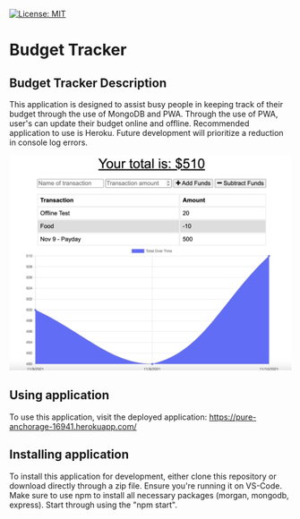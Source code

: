 [![License: MIT](https://img.shields.io/badge/License-MIT-yellow.svg)](https://opensource.org/licenses/MIT)

# Budget Tracker

## Budget Tracker Description

This application is designed to assist busy people in keeping track of their budget through the use of MongoDB and PWA. Through the use of PWA, user's can update their budget online and offline. Recommended application to use is Heroku. Future development will prioritize a reduction in console log errors.

![Image of application](./assets/images/budget.png)

## Using application

To use this application, visit the deployed application: https://pure-anchorage-16941.herokuapp.com/

## Installing application

To install this application for development, either clone this repository or download directly through a zip file. Ensure you're running it on VS-Code. Make sure to use npm to install all necessary packages (morgan, mongodb, express). Start through using the "npm start".